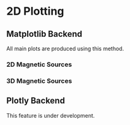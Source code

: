 # 2D Plotting

## Matplotlib Backend

All main plots are produced using this method.

### 2D Magnetic Sources

### 3D Magnetic Sources

## Plotly Backend

This feature is under development.
